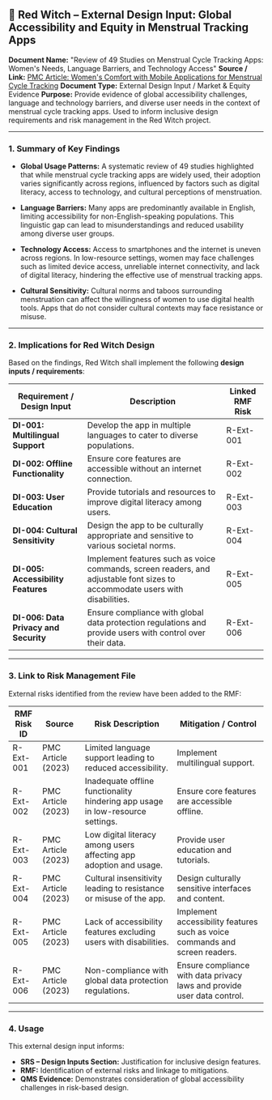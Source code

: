 ## 📄 Red Witch – External Design Input: Global Accessibility and Equity in Menstrual Tracking Apps

**Document Name:**
"Review of 49 Studies on Menstrual Cycle Tracking Apps: Women's Needs, Language Barriers, and Technology Access"
**Source / Link:**
[PMC Article: Women's Comfort with Mobile Applications for Menstrual Cycle Tracking](https://pmc.ncbi.nlm.nih.gov/articles/PMC10839505/)
**Document Type:**
External Design Input / Market & Equity Evidence
**Purpose:**
Provide evidence of global accessibility challenges, language and technology barriers, and diverse user needs in the context of menstrual cycle tracking apps. Used to inform inclusive design requirements and risk management in the Red Witch project.

---

### 1. Summary of Key Findings

* **Global Usage Patterns:**
  A systematic review of 49 studies highlighted that while menstrual cycle tracking apps are widely used, their adoption varies significantly across regions, influenced by factors such as digital literacy, access to technology, and cultural perceptions of menstruation.

* **Language Barriers:**
  Many apps are predominantly available in English, limiting accessibility for non-English-speaking populations. This linguistic gap can lead to misunderstandings and reduced usability among diverse user groups.

* **Technology Access:**
  Access to smartphones and the internet is uneven across regions. In low-resource settings, women may face challenges such as limited device access, unreliable internet connectivity, and lack of digital literacy, hindering the effective use of menstrual tracking apps.

* **Cultural Sensitivity:**
  Cultural norms and taboos surrounding menstruation can affect the willingness of women to use digital health tools. Apps that do not consider cultural contexts may face resistance or misuse.

---

### 2. Implications for Red Witch Design

Based on the findings, Red Witch shall implement the following **design inputs / requirements**:

| Requirement / Design Input            | Description                                                                                                                  | Linked RMF Risk |
| ------------------------------------- | ---------------------------------------------------------------------------------------------------------------------------- | --------------- |
| **DI-001: Multilingual Support**      | Develop the app in multiple languages to cater to diverse populations.                                                       | R-Ext-001       |
| **DI-002: Offline Functionality**     | Ensure core features are accessible without an internet connection.                                                          | R-Ext-002       |
| **DI-003: User Education**            | Provide tutorials and resources to improve digital literacy among users.                                                     | R-Ext-003       |
| **DI-004: Cultural Sensitivity**      | Design the app to be culturally appropriate and sensitive to various societal norms.                                         | R-Ext-004       |
| **DI-005: Accessibility Features**    | Implement features such as voice commands, screen readers, and adjustable font sizes to accommodate users with disabilities. | R-Ext-005       |
| **DI-006: Data Privacy and Security** | Ensure compliance with global data protection regulations and provide users with control over their data.                    | R-Ext-006       |

---

### 3. Link to Risk Management File

External risks identified from the review have been added to the RMF:

| RMF Risk ID | Source             | Risk Description                                                               | Mitigation / Control                                                        |
| ----------- | ------------------ | ------------------------------------------------------------------------------ | --------------------------------------------------------------------------- |
| R-Ext-001   | PMC Article (2023) | Limited language support leading to reduced accessibility.                     | Implement multilingual support.                                             |
| R-Ext-002   | PMC Article (2023) | Inadequate offline functionality hindering app usage in low-resource settings. | Ensure core features are accessible offline.                                |
| R-Ext-003   | PMC Article (2023) | Low digital literacy among users affecting app adoption and usage.             | Provide user education and tutorials.                                       |
| R-Ext-004   | PMC Article (2023) | Cultural insensitivity leading to resistance or misuse of the app.             | Design culturally sensitive interfaces and content.                         |
| R-Ext-005   | PMC Article (2023) | Lack of accessibility features excluding users with disabilities.              | Implement accessibility features such as voice commands and screen readers. |
| R-Ext-006   | PMC Article (2023) | Non-compliance with global data protection regulations.                        | Ensure compliance with data privacy laws and provide user data control.     |

---

### 4. Usage

This external design input informs:

* **SRS – Design Inputs Section:** Justification for inclusive design features.
* **RMF:** Identification of external risks and linkage to mitigations.
* **QMS Evidence:** Demonstrates consideration of global accessibility challenges in risk-based design.
